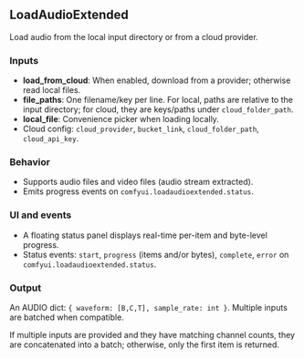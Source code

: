 ## LoadAudioExtended

Load audio from the local input directory or from a cloud provider.

### Inputs
- **load_from_cloud**: When enabled, download from a provider; otherwise read local files.
- **file_paths**: One filename/key per line. For local, paths are relative to the input directory; for cloud, they are keys/paths under `cloud_folder_path`.
- **local_file**: Convenience picker when loading locally.
- Cloud config: `cloud_provider`, `bucket_link`, `cloud_folder_path`, `cloud_api_key`.

### Behavior
- Supports audio files and video files (audio stream extracted).
- Emits progress events on `comfyui.loadaudioextended.status`.

### UI and events

-   A floating status panel displays real-time per-item and byte-level progress.
-   Status events: `start`, `progress` (items and/or bytes), `complete`, `error` on `comfyui.loadaudioextended.status`.

### Output
An AUDIO dict: `{ waveform: [B,C,T], sample_rate: int }`. Multiple inputs are batched when compatible.

If multiple inputs are provided and they have matching channel counts, they are concatenated into a batch; otherwise, only the first item is returned.

